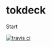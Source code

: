 tokdeck
==============

Start

[![travis ci](https://travis-ci.org/s-kalaus/tokdeck.svg?branch=master)](https://travis-ci.org/s-kalaus/tokdeck)
